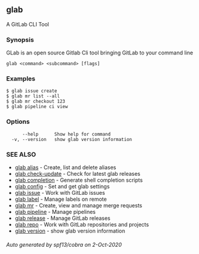 ## glab

A GitLab CLI Tool

### Synopsis

GLab is an open source Gitlab Cli tool bringing GitLab to your command line

```
glab <command> <subcommand> [flags]
```

### Examples

```
$ glab issue create
$ glab mr list --all
$ glab mr checkout 123
$ glab pipeline ci view

```

### Options

```
      --help      Show help for command
  -v, --version   show glab version information
```

### SEE ALSO

* [glab alias](glab_alias.md)	 - Create, list and delete aliases
* [glab check-update](glab_check-update.md)	 - Check for latest glab releases
* [glab completion](glab_completion.md)	 - Generate shell completion scripts
* [glab config](glab_config.md)	 - Set and get glab settings
* [glab issue](glab_issue.md)	 - Work with GitLab issues
* [glab label](glab_label.md)	 - Manage labels on remote
* [glab mr](glab_mr.md)	 - Create, view and manage merge requests
* [glab pipeline](glab_pipeline.md)	 - Manage pipelines
* [glab release](glab_release.md)	 - Manage GitLab releases
* [glab repo](glab_repo.md)	 - Work with GitLab repositories and projects
* [glab version](glab_version.md)	 - show glab version information

###### Auto generated by spf13/cobra on 2-Oct-2020
